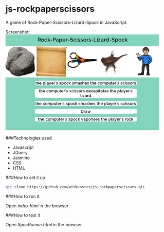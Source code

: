 js-rockpaperscissors
====================

A game of Rock-Paper-Scissors-Lizard-Spock in JavaScript.

Screenshot:
![](images/screenshot.png)

###Technologies used

+ Javascript
+ JQuery
+ Jasmine
+ CSS
+ HTML

###How to set it up

```sh
git clone https://github.com/aitkenster/js-rockpaperscissors.git
```

###How to run it

Open _index.html_ in the browser

###How to test it

Open _SpecRunner.html_ in the browser
